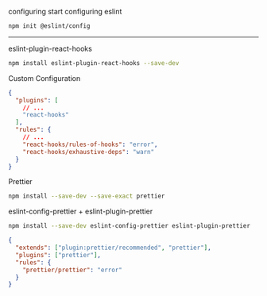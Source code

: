 configuring
start configuring eslint

```bash
npm init @eslint/config
```

---

eslint-plugin-react-hooks

```bash
npm install eslint-plugin-react-hooks --save-dev
```

Custom Configuration

```json
{
  "plugins": [
    // ...
    "react-hooks"
  ],
  "rules": {
    // ...
    "react-hooks/rules-of-hooks": "error",
    "react-hooks/exhaustive-deps": "warn"
  }
}
```

Prettier

```bash
npm install --save-dev --save-exact prettier
```

eslint-config-prettier + eslint-plugin-prettier

```bash
npm install --save-dev eslint-config-prettier eslint-plugin-prettier
```

```json
{
  "extends": ["plugin:prettier/recommended", "prettier"],
  "plugins": ["prettier"],
  "rules": {
    "prettier/prettier": "error"
  }
}
```

```bash

```

```bash

```
